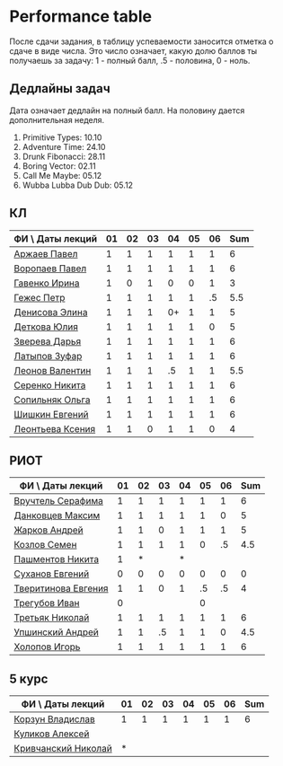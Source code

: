 # Performance table

После сдачи задания, в таблицу успеваемости заносится отметка о сдаче в виде числа. Это число означает, какую долю баллов ты получаешь за задачу: 1 - полный балл, .5 - половина, 0 - ноль.

## Дедлайны задач

Дата означает дедлайн на полный балл. На половину дается дополнительная неделя.

1. Primitive Types: 10.10
1. Adventure Time: 24.10
1. Drunk Fibonacci: 28.11
1. Boring Vector: 02.11
1. Call Me Maybe: 05.12
1. Wubba Lubba Dub Dub: 05.12

## КЛ

|     ФИ \ Даты лекций      | 01 | 02 | 03 | 04 | 05 | 06 | Sum |
|---------------------------|----|----|----|----|----|----|-----|
| [Аржаев Павел][01]        |  1 |  1 |  1 |  1 |  1 |  1 |  6  |
| [Воропаев Павел][02]      |  1 |  1 |  1 |  1 |  1 |  1 |  6  |
| [Гавенко Ирина][03]       |  1 |  0 |  1 |  0 |  0 |  1 |  3  |
| [Гежес Петр][04]          |  1 |  1 |  1 |  1 |  1 | .5 | 5.5 |
| [Денисова Элина][05]      |  1 |  1 |  1 | 0+ |  1 |  1 |  5  |
| [Деткова Юлия][06]        |  1 |  1 |  1 |  1 |  1 |  0 |  5  |
| [Зверева Дарья][07]       |  1 |  1 |  1 |  1 |  1 |  1 |  6  |
| [Латыпов Зуфар][08]       |  1 |  1 |  1 |  1 |  1 |  1 |  6  |
| [Леонов Валентин][09]     |  1 |  1 |  1 | .5 |  1 |  1 | 5.5 |
| [Серенко Никита][10]      |  1 |  1 |  1 |  1 |  1 |  1 |  6  |
| [Сопильняк Ольга][11]     |  1 |  1 |  1 |  1 |  1 |  1 |  6  |
| [Шишкин Евгений][12]      |  1 |  1 |  1 |  1 |  1 |  1 |  6  |
| [Леонтьева Ксения][13]    |  1 |  1 |  0 |  1 |  1 |  0 |  4  |

## РИОТ

|     ФИ \ Даты лекций      | 01 | 02 | 03 | 04 | 05 | 06 | Sum |
|---------------------------|----|----|----|----|----|----|-----|
| [Вручтель Серафима][14]   |  1 |  1 |  1 |  1 |  1 |  1 |  6  |
| [Данковцев Максим][15]    |  1 |  1 |  1 |  1 |  1 |  0 |  5  |
| [Жарков Андрей][16]       |  1 |  1 |  0 |  1 |  1 |  1 |  5  |
| [Козлов Семен][17]        |  1 |  1 |  1 |  1 |  0 | .5 | 4.5 |
| [Пашментов Никита][18]    |  1 |  * |    |  * |    |    |     |
| [Суханов Евгений][19]     |  0 |  0 |  0 |  0 |  0 |  0 |  0  |
| [Тверитинова Евгения][20] |  1 |  1 |  0 |  1 | .5 | .5 |  4  |
| [Трегубов Иван][21]       |  0 |    |    |    |  0 |    |     |
| [Третьяк Николай][22]     |  1 |  1 |  1 |  1 |  1 |  1 |  6  |
| [Упшинский Андрей][23]    |  1 |  1 | .5 |  1 |  1 |  0 | 4.5 |
| [Холопов Игорь][24]       |  1 |  1 |  1 |  1 |  1 |  1 |  6  |

## 5 курс

|     ФИ \ Даты лекций      | 01 | 02 | 03 | 04 | 05 | 06 | Sum |
|---------------------------|----|----|----|----|----|----|-----|
| [Корзун Владислав][25]    |  1 |  1 |  1 |  1 |  1 |  1 |  6  |
| [Куликов Алексей][26]     |    |    |    |    |    |    |     |
| [Кривчанский Николай][27] |  * |    |    |    |    |    |     |

[01]: https://github.com/hisubbotin/net-study/pulls?q=is%3Apr+author%3APavelArzhaev
[02]: https://github.com/hisubbotin/net-study/pulls?q=is%3Apr+author%3Avoropz
[03]: https://github.com/hisubbotin/net-study/pulls?q=is%3Apr+author%3AIrinaGavenko
[04]: https://github.com/hisubbotin/net-study/pulls?q=is%3Apr+author%3APitovsky
[05]: https://github.com/hisubbotin/net-study/pulls?q=is%3Apr+author%3AElinRin
[06]: https://github.com/hisubbotin/net-study/pulls?q=is%3Apr+author%3Akkvadrat289
[07]: https://github.com/hisubbotin/net-study/pulls?q=is%3Apr+author%3ADariaZvereva
[08]: https://github.com/hisubbotin/net-study/pulls?q=is%3Apr+author%3Alazuka13
[09]: https://github.com/hisubbotin/net-study/pulls?q=is%3Apr+author%3Aafterein
[10]: https://github.com/hisubbotin/net-study/pulls?q=is%3Apr+author%3ANikitaSerenko
[11]: https://github.com/hisubbotin/net-study/pulls?q=is%3Apr+author%3Asopilnyak
[12]: https://github.com/hisubbotin/net-study/pulls?q=is%3Apr+author%3AIbirbyZh
[13]: https://github.com/hisubbotin/net-study/pulls?q=is%3Apr+author%3Aksenull

[14]: https://github.com/hisubbotin/net-study/pulls?q=is%3Apr+author%3AVruchtel
[15]: https://github.com/hisubbotin/net-study/pulls?q=is%3Apr+author%3Amax-dankow
[16]: https://github.com/hisubbotin/net-study/pulls?q=is%3Apr+author%3Aandreyzharkov
[17]: https://github.com/hisubbotin/net-study/pulls?q=is%3Apr+author%3Asemyonkozlov
[18]: https://github.com/hisubbotin/net-study/pulls?q=is%3Apr+author%3Apashmentov96
[19]: https://github.com/hisubbotin/net-study/pulls?q=is%3Apr+author%3Afrystile
[20]: https://github.com/hisubbotin/net-study/pulls?q=is%3Apr+author%3Atveritinova
[21]: https://github.com/hisubbotin/net-study/pulls?q=is%3Apr+author%3Aiat7
[22]: https://github.com/hisubbotin/net-study/pulls?q=is%3Apr+author%3Andtretyak
[23]: https://github.com/hisubbotin/net-study/pulls?q=is%3Apr+author%3Aegiby
[24]: https://github.com/hisubbotin/net-study/pulls?q=is%3Apr+author%3AIKholopov

[25]: https://github.com/hisubbotin/net-study/pulls?q=is%3Apr+author%3ASdernal
[26]: https://github.com/hisubbotin/net-study/pulls?q=is%3Apr+author%3Aalexeyqu
[27]: https://github.com/hisubbotin/net-study/pulls?q=is%3Apr+author%3Akrivchnik